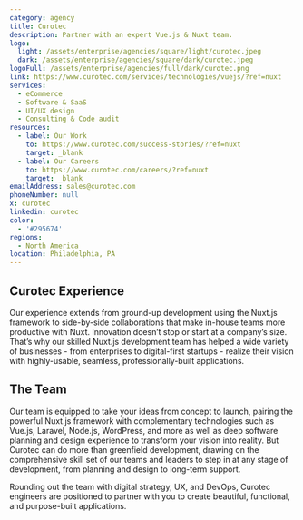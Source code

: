 ```yaml
---
category: agency
title: Curotec
description: Partner with an expert Vue.js & Nuxt team.
logo:
  light: /assets/enterprise/agencies/square/light/curotec.jpeg
  dark: /assets/enterprise/agencies/square/dark/curotec.jpeg
logoFull: /assets/enterprise/agencies/full/dark/curotec.png
link: https://www.curotec.com/services/technologies/vuejs/?ref=nuxt
services:
  - eCommerce
  - Software & SaaS
  - UI/UX design
  - Consulting & Code audit
resources:
  - label: Our Work
    to: https://www.curotec.com/success-stories/?ref=nuxt
    target: _blank
  - label: Our Careers
    to: https://www.curotec.com/careers/?ref=nuxt
    target: _blank
emailAddress: sales@curotec.com
phoneNumber: null
x: curotec
linkedin: curotec
color:
  - '#295674'
regions:
  - North America
location: Philadelphia, PA
---
```


## Curotec Experience

Our experience extends from ground-up development using the Nuxt.js framework to side-by-side collaborations that make in-house teams more productive with Nuxt. Innovation doesn’t stop or start at a company’s size. That’s why our skilled Nuxt.js development team has helped a wide variety of businesses - from enterprises to digital-first startups - realize their vision with highly-usable, seamless, professionally-built applications.

## The Team

Our team is equipped to take your ideas from concept to launch, pairing the powerful Nuxt.js framework with complementary technologies such as Vue.js, Laravel, Node.js, WordPress, and more as well as deep software planning and design experience to transform your vision into reality. But Curotec can do more than greenfield development, drawing on the comprehensive skill set of our teams and leaders to step in at any stage of development, from planning and design to long-term support.

Rounding out the team with digital strategy, UX, and DevOps, Curotec engineers are positioned to partner with you to create beautiful, functional, and purpose-built applications.
